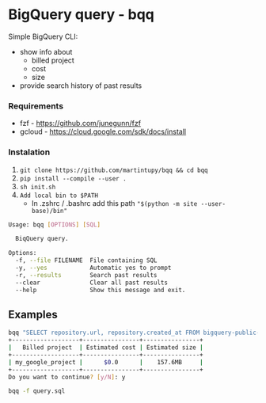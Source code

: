 # BigQuery query - bqq

Simple BigQuery CLI:

- show info about
  - billed project
  - cost
  - size 
- provide search history of past results

### Requirements

- fzf - https://github.com/junegunn/fzf
- gcloud - https://cloud.google.com/sdk/docs/install

### Instalation

1. `git clone https://github.com/martintupy/bqq && cd bqq`
2. `pip install --compile --user .`
3. `sh init.sh`
4. `Add local bin to $PATH`
   - In .zshrc / .bashrc add this path `"$(python -m site --user-base)/bin"`

```Bash
Usage: bqq [OPTIONS] [SQL]

  BiqQuery query.

Options:
  -f, --file FILENAME  File containing SQL
  -y, --yes            Automatic yes to prompt
  -r, --results        Search past results
  --clear              Clear all past results
  --help               Show this message and exit.
```

## Examples

```bash
bqq "SELECT repository.url, repository.created_at FROM bigquery-public-data.samples.github_nested LIMIT 100"
+-------------------+----------------+----------------+
|   Billed project  | Estimated cost | Estimated size |
+-------------------+----------------+----------------+
| my_google_project |      $0.0      |    157.6MB     |
+-------------------+----------------+----------------+
Do you want to continue? [y/N]: y
```

```bash
bqq -f query.sql
```
